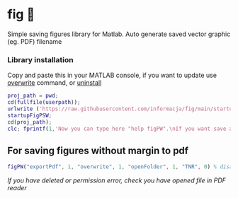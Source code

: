 # fig 💽
Simple saving figures library for Matlab. Auto generate saved vector graphic (eg. PDF) filename 

### Library installation
Copy and paste this in your MATLAB console, if you want to update use [overwrite](overwrite.md) command, or [uninstall](uninstall.md)
```matlab
proj_path = pwd;
cd(fullfile(userpath));
urlwrite ('https://raw.githubusercontent.com/informacja/fig/main/startupFigPSW.m', 'startupPSW.m');
startupFigPSW;
cd(proj_path);
clc; fprintf(1,'Now you can type here "help figPW".\nIf you want save all opened figures just run "figPSW".\n')
```

<!-- urlwrite ('https://raw.githubusercontent.com/informacja/fig/main/figPSW.m', 'figPSW.m');
  urlwrite ('https://raw.githubusercontent.com/informacja/fig/main/figPW.m', 'figPW.m');
   urlwrite ('https://raw.githubusercontent.com/informacja/fig/main/figP.m', 'figP.m');
urlwrite ('https://raw.githubusercontent.com/informacja/fig/main/eps2pdf.m', 'eps2pdf.m');
 urlwrite ('https://raw.githubusercontent.com/informacja/fig/main/finder.m', 'finder.m');

 -->
## For saving figures without margin to pdf

```matlab
figPW("exportPdf", 1, "overwrite", 1, "openFolder", 1, "TNR", 0) % disable automatic Times New Roman font changing
```
<!-- 
*Install Ghostscript (works only for Win or Linux) *
 -->

 
*If you have deleted or permission error, check you have opened file in PDF reader*
